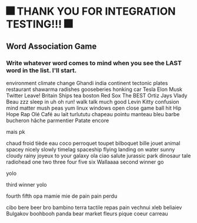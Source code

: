 # 🎆 THANK YOU FOR INTEGRATION TESTING!!! 🎆

## Word Association Game

### Write whatever word comes to mind when you see the LAST word in the list. I'll start.

environment
climate
change
Ghandi
india
continent
tectonic
plates
restaurant
shawarma
radishes
gooseberies
honking
car
Tesla
Elon
Musk
Twitter
Leave!
Britain
Ships
tea
boston
Red Sox
The BEST
Ortiz
Jays
Vlady
Beau
zzz
sleep
in
uh oh
run!
walk
talk
much
good
Levin
Kitty
confusion
mind
matter
mush
peas
yum
linux
windows
open
close
game
ball
hit
Hip
Hope
Rap
Olé
Café au lait
turlututu
chapeau pointu
manteau bleu
barbe
bucheron
hâche
parmentier
Patate
encore

mais pk

chaud
froid
tiède
eau
coco
perroquet
toupet
bilboquet
bille
jouet
animal
spacey
nicely
slowly
timelag
spaceship
flying
landing
on water
sunny
cloudy
rainy
joyeux
to your galaxy
ola
ciao
salute
jurassic park
dinosaur
tale
radiohead
one
two
three
four
five
six
Wallaaaa
second winner go

yolo

third winner yolo

fourth
fifth
opa
mamie
mie de pain
pain perdu

cibo
bere
beer
bro
bambino
terra
tactile
repas
pain 
vechnui xleb
beliaiev
Bulgakov
boohbooh
panda
bear
market
fleurs
pique
coeur
carreau
